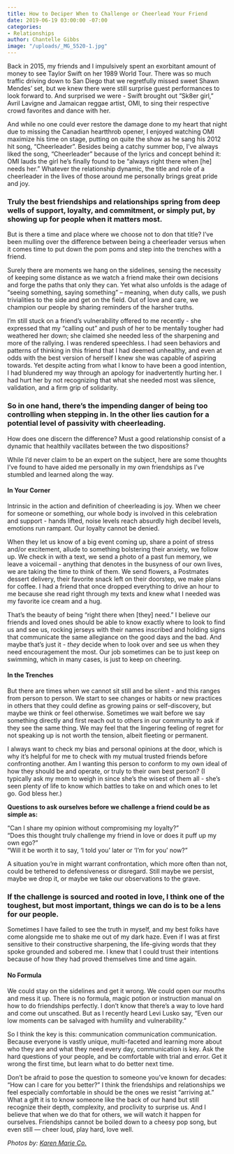 ```yaml
---
title: How to Deciper When to Challenge or Cheerlead Your Friend
date: 2019-06-19 03:00:00 -07:00
categories:
- Relationships
author: Chantelle Gibbs
image: "/uploads/_MG_5520-1.jpg"
---
```


Back in 2015, my friends and I impulsively spent an exorbitant amount of money to see Taylor Swift on her 1989 World Tour. There was so much traffic driving down to San Diego that we regretfully missed sweet Shawn Mendes’ set, but we knew there were still surprise guest performances to look forward to. And surprised we were - Swift brought out “Sk8er girl,” Avril Lavigne and Jamaican reggae artist, OMI, to sing their respective crowd favorites and dance with her. 

And while no one could ever restore the damage done to my heart that night due to missing the Canadian heartthrob opener, I enjoyed watching OMI maximize his time on stage, putting on quite the show as he sang his 2012 hit song, “Cheerleader”. Besides being a catchy summer bop, I’ve always liked the song, “Cheerleader” because of the lyrics and concept behind it: OMI lauds the girl he’s finally found to be “always right there when [he] needs her.” Whatever the relationship dynamic, the title and role of a cheerleader in the lives of those around me personally brings great pride and joy. 

### Truly the best friendships and relationships spring from deep wells of support, loyalty, and commitment, or simply put, by showing up for people when it matters most. 

But is there a time and place where we choose not to don that title? I’ve been mulling over the difference between being a cheerleader versus when it comes time to put down the pom poms and step into the trenches with a friend. 

Surely there are moments we hang on the sidelines, sensing the necessity of keeping some distance as we watch a friend make their own decisions and forge the paths that only they can. Yet what also unfolds is the adage of “seeing something, saying something” – meaning, when duty calls, we push trivialities to the side and get on the field. Out of love and care, we champion our people by sharing reminders of the harsher truths. 

I’m still stuck on a friend’s vulnerability offered to me recently - she expressed that my “calling out” and push of her to be mentally tougher had weathered her down; she claimed she needed less of the sharpening and more of the rallying. I was rendered speechless. I had seen behaviors and patterns of thinking in this friend that I had deemed unhealthy, and even at odds with the best version of herself I knew she was capable of aspiring towards. Yet despite acting from what I know to have been a good intention, I had blundered my way through an apology for inadvertently hurting her. I had hurt her by not recognizing that what she needed most was silence, validation, and a firm grip of solidarity.

### So in one hand, there’s the impending danger of being too controlling when stepping in. In the other lies caution for a potential level of passivity with cheerleading. 

How does one discern the difference? Must a good relationship consist of a dynamic that healthily vacillates between the two dispositions? 

While I’d never claim to be an expert on the subject, here are some thoughts I’ve found to have aided me personally in my own friendships as I’ve stumbled and learned along the way.

#### In Your Corner

Intrinsic in the action and definition of cheerleading is joy. When we cheer for someone or something, our whole body is involved in this celebration and support - hands lifted, noise levels reach absurdly high decibel levels, emotions run rampant. Our loyalty cannot be denied.

When they let us know of a big event coming up, share a point of stress and/or excitement, allude to something bolstering their anxiety, we follow up. We check in with a text, we send a photo of a past fun memory, we leave a voicemail - anything that denotes in the busyness of our own lives, we are taking the time to think of them. We send flowers, a Postmates dessert delivery, their favorite snack left on their doorstep, we make plans for coffee. I had a friend that once dropped everything to drive an hour to me because she read right through my texts and knew what I needed was my favorite ice cream and a hug.

That’s the beauty of being “right there when [they] need.” I believe our friends and loved ones should be able to know exactly where to look to find us and see us, rocking jerseys with their names inscribed and holding signs that communicate the same allegiance on the good days and the bad. And maybe that’s just it - _they_ decide when to look over and see us when they need encouragement the most. Our job sometimes can be to just keep on swimming, which in many cases, is just to keep on cheering.

#### In the Trenches

But there are times when we cannot sit still and be silent - and this ranges from person to person. We start to see changes or habits or new practices in others that they could define as growing pains or self-discovery, but maybe we think or feel otherwise. Sometimes we wait before we say something directly and first reach out to others in our community to ask if they see the same thing. We may feel that the lingering feeling of regret for not speaking up is not worth the tension, albeit fleeting or permanent. 

I always want to check my bias and personal opinions at the door, which is why it’s helpful for me to check with my mutual trusted friends before confronting another. Am I wanting this person to conform to my own ideal of how they should be and operate, or truly to their own best person? (I typically ask my mom to weigh in since she’s the wisest of them all - she’s seen plenty of life to know which battles to take on and which ones to let go. God bless her.)

**Questions to ask ourselves before we challenge a friend could be as simple as:**

“Can I share my opinion without compromising my loyalty?”  
“Does this thought truly challenge my friend in love or does it puff up my own ego?”  
“Will it be worth it to say, ‘I told you’ later or ‘I’m for you’ now?”  

A situation you’re in might warrant confrontation, which more often than not, could be tethered to defensiveness or disregard. Still maybe we persist, maybe we drop it, or maybe we take our observations to the grave.

### If the challenge is sourced and rooted in love, I think one of the toughest, but most important, things we can do is to be a lens for our people. 

Sometimes I have failed to see the truth in myself, and my best folks have come alongside me to shake me out of my dark haze. Even if I was at first sensitive to their constructive sharpening, the life-giving words that they spoke grounded and sobered me. I knew that I could trust their intentions because of how they had proved themselves time and time again.

#### No Formula

We could stay on the sidelines and get it wrong. We could open our mouths and mess it up. There is no formula, magic potion or instruction manual on how to do friendships perfectly. I don’t know that there’s a way to love hard and come out unscathed. But as I recently heard Levi Lusko say, “Even our low moments can be salvaged with humility and vulnerability.”

So I think the key is this: communication communication communication. Because everyone is vastly unique, multi-faceted and learning more about who they are and what they need every day, communication is key. Ask the hard questions of your people, and be comfortable with trial and error. Get it wrong the first time, but learn what to do better next time. 

Don’t be afraid to pose the question to someone you’ve known for decades: “How can I care for you better?” I think the friendships and relationships we feel especially comfortable in should be the ones we resist “arriving at.” What a gift it is to know someone like the back of our hand but still recognize their depth, complexity, and proclivity to surprise us. And I believe that when we do that for others, we will watch it happen for ourselves. Friendships cannot be boiled down to a cheesy pop song, but even still — cheer loud, play hard, love well.

_Photos by: [Karen Marie Co.](http://www.karenmarie.co/)_
